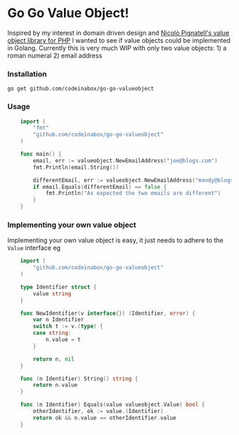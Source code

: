 # Go Go Value Object!

Inspired by my interest in domain driven design and [Nicolò Pignatell's value object library for PHP](https://github.com/nicolopignatelli/valueobjects/) I wanted 
to see if value objects could be implemented in Golang. Currently this is very much WIP with only two value objects: 1) a roman numeral 2) email address


### Installation

`go get github.com/codeinabox/go-go-valueobject`

### Usage

```go
	import (
		"fmt"
		"github.com/codeinabox/go-go-valueobject"
	)

	func main() {
		email, err := valueobject.NewEmailAddress("joe@blogs.com")
		fmt.Println(email.String())

		differentEmail, err := valueobject.NewEmailAddress("mandy@blogs.com")
		if email.Equals(differentEmail) == false {
			fmt.Println("As expected the two emails are different")
		}
	}
```

### Implementing your own value object
Implementing your own value object is easy, it just needs to adhere to the `Value` interface eg

```go
	import (
		"github.com/codeinabox/go-go-valueobject"
	)

	type Identifier struct {
		value string
	}

	func NewIdentifier(v interface{}) (Identifier, error) {
		var n Identifier
		switch t := v.(type) {
		case string:
			n.value = t
		}

		return n, nil
	}

	func (n Identifier) String() string {
		return n.value
	}

	func (n Identifier) Equals(value valueobject.Value) bool {
		otherIdentifier, ok := value.(Identifier)
		return ok && n.value == otherIdentifier.value
	}
```

